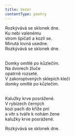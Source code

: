 ```yaml
---
title: Večer
contentType: poetry
---
```


<section>

Rozkývává se sklonek dne.  
Ku nebi valenému  
strom špičatí a kozlí se.  
Minutá lovná usedne.  
Rozkývává se sklonek dne.

   
Domky omítlé po kůzlečím.  
Na dvorech žluče  
opatrně rozseté.  
V zakoroptvených sklepích klečí  
domky omítlé po kůzlečím.

   
Kalužky krve posrážené.  
V rybízech černých  
kozí pach do kříže pní  
a vítr s tváře k nohám žene  
kalužky krve posrážené.

  
Rozkývává se sklonek dne.

</section>
